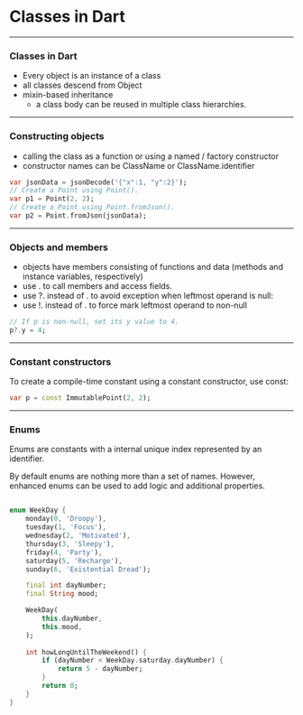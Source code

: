 # Classes in Dart

---
### Classes in Dart
- Every object is an instance of a class 
- all classes descend from Object
- mixin-based inheritance
    - a class body can be reused in multiple class hierarchies.

---
### Constructing objects
- calling the class as a function or using a named / factory constructor
- constructor names can be ClassName or ClassName.identifier

```dart
var jsonData = jsonDecode('{"x":1, "y":2}');
// Create a Point using Point().
var p1 = Point(2, 2);
// Create a Point using Point.fromJson().
var p2 = Point.fromJson(jsonData);
```

---
### Objects and members
- objects have members consisting of functions and data (methods and instance variables, respectively)
- use . to call members and access fields.
- use ?. instead of . to avoid exception when leftmost operand is null:
- use !. instead of . to force mark leftmost operand to non-null

```dart
// If p is non-null, set its y value to 4.
p?.y = 4;
```

---
### Constant constructors
To create a compile-time constant using a constant constructor, use const:

```dart
var p = const ImmutablePoint(2, 2);
```

---
### Enums
Enums are constants with a internal unique index represented by an identifier.

By default enums are nothing more than a set of names. 
However, enhanced enums can be used to add logic and additional properties. 

```dart

enum WeekDay {
    monday(0, 'Droopy'),
    tuesday(1, 'Focus'),
    wednesday(2, 'Motivated'),
    thursday(3, 'Sleepy'),
    friday(4, 'Party'),
    saturday(5, 'Recharge'),
    sunday(6, 'Existential Dread');

    final int dayNumber;
    final String mood;

    WeekDay(
        this.dayNumber,
        this.mood,
    );
    
    int howLongUntilTheWeekend() {
        if (dayNumber < WeekDay.saturday.dayNumber) {
            return 5 - dayNumber;
        }
        return 0;
    }
}

```